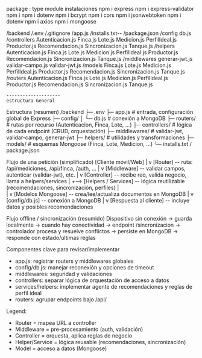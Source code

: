 package :
type module
instalaciones
npm i express
npm i express-validator
npm i npm i dotenv
npm i bcrypt
npm i cors
npm i jsonwebtoken
npm i dotenv
npm i axios
npm i mongoose


/backend
    /.env
/.gitignore
/app.js
/installs.txt--
/package.json
/config
    db.js
/controllers
    Autenticacion.js
    Finca.js
    Lote.js
    Medicion.js
    PerfilIdeal.js
    Productor.js
    Recomendacion.js
    Sincronizacion.js
    Tanque.js
/helpers
    Autenticacion.js
    Finca.js
    Lote.js
    Medicion.js
    PerfilIdeal.js
    Productor.js
    Recomendacion.js
    Sincronizacion.js
    Tanque.js
/middlewares
    generar-jwt.js
    validar-campo.js
    validar-jwt.js
/models
    Finca.js
    Lote.js
    Medicion.js
    PerfilIdeal.js
    Productor.js
    Recomendacion.js
    Sincronizacion.js
    Tanque.js
/routers
    Autenticacion.js
    Finca.js
    Lote.js
    Medicion.js
    PerfilIdeal.js
    Productor.js
    Recomendacion.js
    Sincronizacion.js
    Tanque.js


    --------------------
    estructura General
Estructura (resumen)
/backend
├─ .env
├─ app.js                # entrada, configuración global de Express
├─ config/
│  └─ db.js              # conexión a MongoDB
├─ routers/              # rutas por recurso (Autenticacion, Finca, Lote, ...)
├─ controllers/          # lógica de cada endpoint (CRUD, orquestación)
├─ middlewares/          # validar-jwt, validar-campo, generar-jwt
├─ helpers/              # utilidades y transformaciones
├─ models/               # esquemas Mongoose (Finca, Lote, Medicion, ...)
└─ installs.txt / package.json

Flujo de una petición (simplificado)
[Cliente móvil/Web]
       |
       v
[Router]  -- ruta: /api/mediciones, /api/finca, /auth, ...
       |
       v
[Middleware] -- validar campos, autenticar (validar-jwt), etc.
       |
       v
[Controller] -- recibe req, valida negocio, llama a helpers/services
       |
       +--> [Helpers / Services] -- lógica reutilizable (recomendaciones, sincronización, perfiles)
       |        
       |
       v
[Modelos Mongoose] -- crea/lee/actualiza documentos en MongoDB
       |
       v
[config/db.js] -- conexión a MongoDB
       |
       v
[Respuesta al cliente] -- incluye datos y posibles recomendaciones

Flujo offline / sincronización (resumido)
Dispositivo sin conexión -> guarda localmente -> cuando hay conectividad -> endpoint /sincronizacion -> controlador procesa y resuelve conflictos -> persiste en MongoDB -> responde con estado/últimas reglas

Componentes clave para revisar/implementar
- app.js: registrar routers y middlewares globales
- config/db.js: manejar reconexión y opciones de timeout
- middlewares: seguridad y validaciones
- controllers: separar lógica de orquestación de acceso a datos
- services/helpers: implementar agente de recomendaciones y reglas de perfil ideal
- routers: agrupar endpoints bajo /api/<recurso>

Legend:
- Router = mapea URL a controller
- Middleware = pre-procesamiento (auth, validación)
- Controller = orquesta, aplica reglas de negocio
- Helper/Service = lógica reusable (recomendaciones, sincronización)
- Model = acceso a datos (Mongoose)